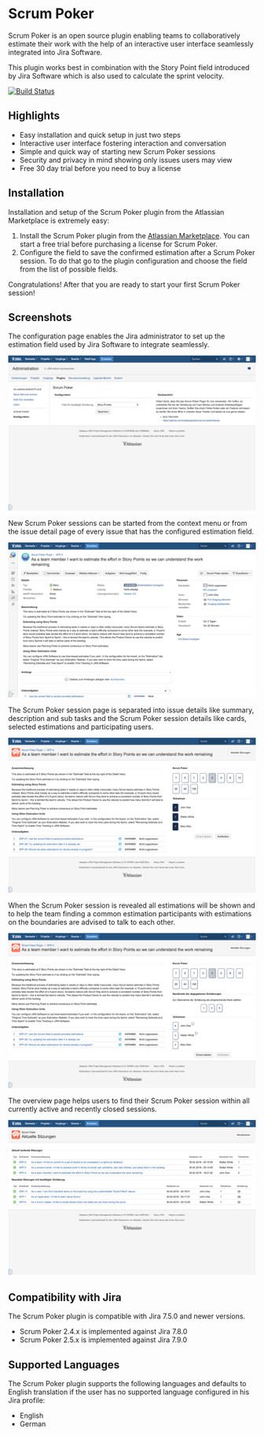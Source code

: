 # Scrum Poker

Scrum Poker is an open source plugin enabling teams to collaboratively estimate their work with the help of an interactive user interface seamlessly integrated into Jira Software.

This plugin works best in combination with the Story Point field introduced by Jira Software which is also used to calculate the sprint velocity.

[![Build Status](https://travis-ci.org/codescape/jira-scrum-poker.svg?branch=master)](https://travis-ci.org/codescape/jira-scrum-poker)

## Highlights

* Easy installation and quick setup in just two steps
* Interactive user interface fostering interaction and conversation
* Simple and quick way of starting new Scrum Poker sessions
* Security and privacy in mind showing only issues users may view
* Free 30 day trial before you need to buy a license

## Installation

Installation and setup of the Scrum Poker plugin from the Atlassian Marketplace is extremely easy: 

1. Install the Scrum Poker plugin from the [Atlassian Marketplace](https://marketplace.atlassian.com/plugins/de.codescape.jira.plugins.scrum-poker). You can start a free trial before purchasing a license for Scrum Poker.  
1. Configure the field to save the confirmed estimation after a Scrum Poker session. To do that go to the plugin configuration and choose the field from the list of possible fields.  

Congratulations! After that you are ready to start your first Scrum Poker session!

## Screenshots

The configuration page enables the Jira administrator to set up the estimation field used by Jira Software to integrate seamlessly.

![Configuration](/etc/screenshots/scrum-poker-configuration.png)

New Scrum Poker sessions can be started from the context menu or from the issue detail page of every issue that has the configured estimation field.

![Start Scrum Poker session](/etc/screenshots/scrum-poker-start.png)

The Scrum Poker session page is separated into issue details like summary, description and sub tasks and the Scrum Poker session details like cards, selected estimations and participating users.   

![Providing estimates by all participants](/etc/screenshots/scrum-poker-session-hidden.png)

When the Scrum Poker session is revealed all estimations will be shown and to help the team finding a common estimation participants with estimations on the boundaries are advised to talk to each other.

![Discussion about the bandwidth of estimates](/etc/screenshots/scrum-poker-session-revealed.png)

The overview page helps users to find their Scrum Poker session within all currently active and recently closed sessions.

![Active sessions Overview](/etc/screenshots/scrum-poker-active-sessions.png)

## Compatibility with Jira

The Scrum Poker plugin is compatible with Jira 7.5.0 and newer versions.

* Scrum Poker 2.4.x is implemented against Jira 7.8.0
* Scrum Poker 2.5.x is implemented against Jira 7.9.0

## Supported Languages

The Scrum Poker plugin supports the following languages and defaults to English translation if the user has no supported language configured in his Jira profile:

* English
* German

